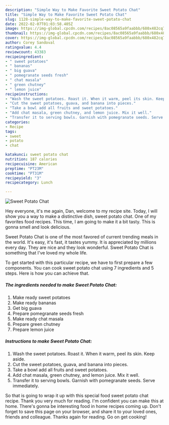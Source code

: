 ```yaml
---
description: "Simple Way to Make Favorite Sweet Potato Chat"
title: "Simple Way to Make Favorite Sweet Potato Chat"
slug: 1128-simple-way-to-make-favorite-sweet-potato-chat
date: 2022-02-07T01:03:58.405Z
image: https://img-global.cpcdn.com/recipes/8ac08565a9faabbb/680x482cq70/sweet-potato-chat-recipe-main-photo.jpg
thumbnail: https://img-global.cpcdn.com/recipes/8ac08565a9faabbb/680x482cq70/sweet-potato-chat-recipe-main-photo.jpg
cover: https://img-global.cpcdn.com/recipes/8ac08565a9faabbb/680x482cq70/sweet-potato-chat-recipe-main-photo.jpg
author: Corey Sandoval
ratingvalue: 4.4
reviewcount: 43383
recipeingredient:
- " sweet potatoes"
- " bananas"
- " big guava"
- " pomegranate seeds fresh"
- " chat masala"
- " green chutney"
- " lemon juice"
recipeinstructions:
- "Wash the sweet potatoes. Roast it. When it warm, peel its skin. Keep aside."
- "Cut the sweet potatoes, guava, and banana into pieces."
- "Take a bowl add all fruits and sweet potatoes."
- "Add chat masala, green chutney, and lemon juice. Mix it well."
- "Transfer it to serving bowls. Garnish with pomegranate seeds. Serve immediately."
categories:
- Recipe
tags:
- sweet
- potato
- chat

katakunci: sweet potato chat 
nutrition: 187 calories
recipecuisine: American
preptime: "PT23M"
cooktime: "PT31M"
recipeyield: "3"
recipecategory: Lunch

---
```



![Sweet Potato Chat](https://img-global.cpcdn.com/recipes/8ac08565a9faabbb/680x482cq70/sweet-potato-chat-recipe-main-photo.jpg)

Hey everyone, it's me again, Dan, welcome to my recipe site. Today, I will show you a way to make a distinctive dish, sweet potato chat. One of my favorites food recipes. This time, I am going to make it a bit tasty. This is gonna smell and look delicious.

Sweet Potato Chat is one of the most favored of current trending meals in the world. It's easy, it's fast, it tastes yummy. It is appreciated by millions every day. They are nice and they look wonderful. Sweet Potato Chat is something that I've loved my whole life.




To get started with this particular recipe, we have to first prepare a few components. You can cook sweet potato chat using 7 ingredients and 5 steps. Here is how you can achieve that.

<!--inarticleads1-->

##### The ingredients needed to make Sweet Potato Chat:

1. Make ready  sweet potatoes
1. Make ready  bananas
1. Get  big guava
1. Prepare  pomegranate seeds fresh
1. Make ready  chat masala
1. Prepare  green chutney
1. Prepare  lemon juice




<!--inarticleads2-->

##### Instructions to make Sweet Potato Chat:

1. Wash the sweet potatoes. Roast it. When it warm, peel its skin. Keep aside.
1. Cut the sweet potatoes, guava, and banana into pieces.
1. Take a bowl add all fruits and sweet potatoes.
1. Add chat masala, green chutney, and lemon juice. Mix it well.
1. Transfer it to serving bowls. Garnish with pomegranate seeds. Serve immediately.




So that is going to wrap it up with this special food sweet potato chat recipe. Thank you very much for reading. I'm confident you can make this at home. There's gonna be interesting food in home recipes coming up. Don't forget to save this page on your browser, and share it to your loved ones, friends and colleague. Thanks again for reading. Go on get cooking!
